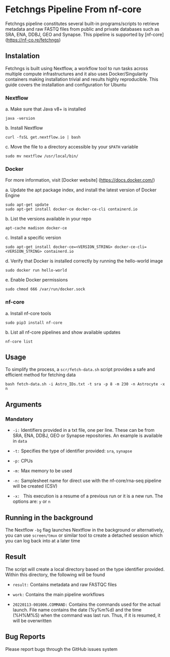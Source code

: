 # **Fetchngs Pipeline From nf-core**

Fetchngs pipeline constitutes several built-in programs/scripts to retrieve metadata and raw FASTQ files from public and private databases such as SRA, ENA, DDBJ, GEO and Synapse. This pipeline is supported by [nf-core] (https://nf-co.re/fetchngs)


## **Instalation**

Fetchngs is built using Nextflow, a workflow tool to run tasks across multiple compute infrastructures and it also uses Docker/Singularity containers making installation trivial and results highly reproducible. This guide covers the installation and configuration for Ubuntu


### **Nextflow**

a. Make sure that Java v8+ is installed

```
java -version
```

b. Install Nextflow

```
curl -fsSL get.nextflow.io | bash
```

c. Move the file to a directory accessible by your `$PATH` variable

```
sudo mv nextflow /usr/local/bin/
```


### **Docker**

For more information, visit [Docker website] (https://docs.docker.com/)

a. Update the apt package index, and install the latest version of Docker Engine

```
sudo apt-get update
sudo apt-get install docker-ce docker-ce-cli containerd.io
```

b. List the versions available in your repo

```
apt-cache madison docker-ce
```

c. Install a specific version

```
sudo apt-get install docker-ce=<VERSION_STRING> docker-ce-cli=<VERSION_STRING> containerd.io
```

d. Verify that Docker is installed correctly by running the hello-world image

```
sudo docker run hello-world
```

e. Enable Docker permissions

```
sudo chmod 666 /var/run/docker.sock
```


### **nf-core**

a. Install nf-core tools

```
sudo pip3 install nf-core
```

b. List all nf-core pipelines and show available updates

```
nf-core list
```


## **Usage**

To simplify the process, a `scr/fetch-data.sh` script provides a safe and efficient method for fetching data

```
bash fetch-data.sh -i Astro_IDs.txt -t sra -p 8 -m 230 -n Astrocyte -x n
```


## **Arguments**


### **Mandatory**


-	`-i:` Identifiers provided in a txt file, one per line. These can be from SRA, ENA, DDBJ, GEO or Synapse repositories. An example is available in `data`

-	`-t:` Specifies the type of identifier provided: `sra`, `synapse`

-	`-p:` CPUs

-	`-m:` Max memory to be used

-	`-n:`  Samplesheet name for direct use with the nf-core/rna-seq pipeline will be created (CSV)

-	`-x: ` This execution is a resume of a previous run or it is a new run. The options are: `y` or `n`



## **Running in the background**

The Nextflow `-bg` flag launches Nextflow in the background or alternatively, you can use `screen/tmux` or similar tool to create a detached session which you can log back into at a later time



## **Result**

The script will create a local directory based on the type identifier provided. Within this directory, the following will be found

-	`result:` Contains metadata and raw FASTQC files

-	`work:` Contains the main pipeline workflows

-	`20220113-001006.COMMAND:` Contains the commands used for the actual launch. File name contains the date (%y%m%d) and the time (%H%M%S) when the command was last run. Thus, if it is resumed, it will be overwritten



## **Bug Reports**

Please report bugs through the GitHub issues system
